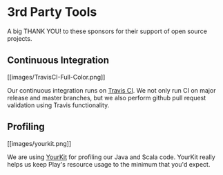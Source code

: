 <!--- Copyright (C) 2009-2020 Lightbend Inc. <https://www.lightbend.com> -->
# 3rd Party Tools

A big THANK YOU! to these sponsors for their support of open source projects.

## Continuous Integration

[[images/TravisCI-Full-Color.png]]

Our continuous integration runs on [Travis CI](https://travis-ci.org/playframework/playframework). We not only run CI on major release and master branches, but we also perform github pull request validation using Travis functionality.

## Profiling

[[images/yourkit.png]]

We are using [YourKit](https://www.yourkit.com/java/profiler/) for profiling our Java and Scala code. YourKit really helps us keep Play's resource usage to the minimum that you'd expect.
